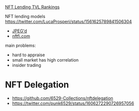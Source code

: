 [NFT Lending TVL Rankings](https://defillama.com/protocols/NFT%20Lending)

NFT lending models
https://twitter.com/LucaProsperi/status/1561625789841506304

- [JPEG'd](https://jpegd.io/)
- [nftfi.com](https://www.nftfi.com/)

main problems:
- hard to appraise
- small market has high correlation
- insider trading

# NFT Delegation
- https://github.com/6529-Collections/nftdelegation
- https://twitter.com/punk6529/status/1606272290726957056